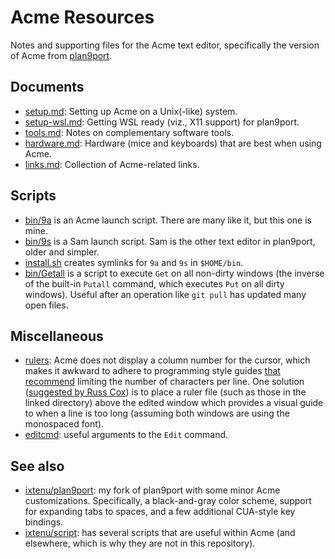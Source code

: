 # Acme Resources

Notes and supporting files for the Acme text editor, specifically the version
of Acme from [plan9port](https://9fans.github.io/plan9port/).

## Documents

- [setup.md](setup.md): Setting up Acme on a Unix(-like) system.
- [setup-wsl.md](setup-wsl.md): Getting WSL ready (viz., X11 support) for
  plan9port.
- [tools.md](tools.md): Notes on complementary software tools.
- [hardware.md](hardware.md): Hardware (mice and keyboards) that are best when
  using Acme.
- [links.md](links.md): Collection of Acme-related links.

## Scripts

- [bin/9a](bin/9a) is an Acme launch script.  There are many like it, but this
  one is mine.
- [bin/9s](bin/9s) is a Sam launch script.  Sam is the other text editor in
  plan9port, older and simpler.
- [install.sh](install.sh) creates symlinks for `9a` and `9s` in `$HOME/bin`.
- [bin/Getall](bin/Getall) is a script to execute `Get` on all non-dirty
  windows (the inverse of the built-in `Putall` command, which executes `Put`
  on all dirty windows).  Useful after an operation like `git pull` has updated
  many open files.

## Miscellaneous

- [rulers](rulers): Acme does not display a column number for the cursor, which
  makes it awkward to adhere to programming style guides [that recommend][wcpl]
  limiting the number of characters per line.  One solution ([suggested by Russ
  Cox][rsc]) is to place a ruler file (such as those in the linked directory)
  above the edited window which provides a visual guide to when a line is too
  long (assuming both windows are using the monospaced font).
- [editcmd](editcmd): useful arguments to the `Edit` command.

[wcpl]: https://en.wikipedia.org/wiki/Characters_per_line#In_programming
[rsc]: https://marc.info/?l=9fans&m=121916884525962&w=2

## See also

- [ixtenu/plan9port](https://github.com/ixtenu/plan9port): my fork of plan9port
  with some minor Acme customizations.  Specifically, a black-and-gray color
  scheme, support for expanding tabs to spaces, and a few additional CUA-style
  key bindings.
- [ixtenu/script](https://github.com/ixtenu/script): has several scripts that
  are useful within Acme (and elsewhere, which is why they are not in this
  repository).
